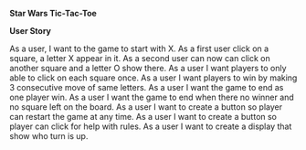 <b>Star Wars Tic-Tac-Toe</b>

<b>User Story</b>

As a user, I want to the game to start with X.
As a first user click on a square, a letter X appear in it.
As a second user can now can click on another square and a letter O show there.
As a user I want players to only able to click on each square once.
As a user I want players to win by making 3 consecutive move of same letters.
As a user I want the game to end as one player win.
As a user I want the game to end when there no winner and no square left on the board.
As a user I want to create a button so player can restart the game at any time.
As a user I want to create a button so player can click for help with rules.
As a user I want to create a display that show who turn is up.

